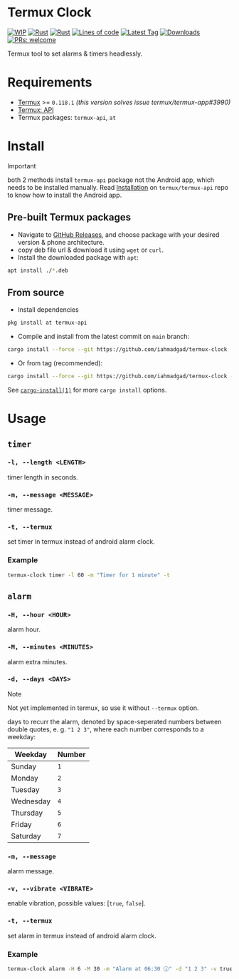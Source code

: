 # Termux Clock
[![WIP](https://img.shields.io/badge/%F0%9F%9B%A0-WIP-cyan)](#)
[![Rust](https://img.shields.io/github/actions/workflow/status/iahmadgad/termux-clock/rust.yml?label=Rust&logo=rust)](https://github.com/iahmadgad/termux-clock/actions/workflows/rust.yml)
[![Rust](https://img.shields.io/github/actions/workflow/status/iahmadgad/termux-clock/publish.yml?label=Publish&logo=github)](https://github.com/iahmadgad/termux-clock/actions/workflows/publish.yml)
[![Lines of code](https://tokei.rs/b1/github/iahmadgad/termux-clock?category=code&label=Lines%20of%20code&style=flat)](#)
[![Latest Tag](https://img.shields.io/github/v/tag/iahmadgad/termux-clock?label=Latest%20tag&sort=semver)](https://github.com/iahmadgad/termux-clock/tags)
[![Downloads](https://img.shields.io/github/downloads/iahmadgad/termux-clock/total?label=Downloads%20(GH))](https://github.com/iahmadgad/termux-clock/releases)
[![PRs: welcome](https://img.shields.io/badge/PRs-welcome-lemon)](https://github.com/iahmadgad/termux-clock/fork)

Termux tool to set alarms & timers headlessly.

# Requirements
- [Termux](https://github.com/termux/termux-app) >= `0.118.1` _(this version solves issue termux/termux-app#3990)_
- [Termux: API](https://github.com/termux/termux-api)
- Termux packages: `termux-api`, `at`

# Install
> [!IMPORTANT]
> both 2 methods install `termux-api` package not the Android app, which needs to be installed manually.
> Read [Installation](https://github.com/termux/termux-api?tab=readme-ov-file#installation) on `termux/termux-api` repo to know how to install the Android app.
## Pre-built Termux packages
- Navigate to [GitHub Releases](https://github.com/iahmadgad/termux-clock/releases), and choose package with your desired version & phone architecture.
- copy deb file url & download it using `wget` or `curl`.
- Install the downloaded package with `apt`:
```sh
apt install ./*.deb
```
## From source
- Install dependencies
```sh
pkg install at termux-api
```
- Compile and install from the latest commit on `main` branch:
```sh
cargo install --force --git https://github.com/iahmadgad/termux-clock
```
- Or from tag (recommended):
```sh
cargo install --force --git https://github.com/iahmadgad/termux-clock --tag <tag>
```
See [`cargo-install(1)`](https://doc.rust-lang.org/cargo/commands/cargo-install.html) for more `cargo install` options.
# Usage
## `timer`
### `-l, --length <LENGTH>`
timer length in seconds.
### `-m, --message <MESSAGE>`
timer message.
### `-t, --termux`
set timer in termux instead of android alarm clock.
### Example
```sh
termux-clock timer -l 60 -m "Timer for 1 minute" -t
```
## `alarm`
### `-H, --hour <HOUR>`
alarm hour.
### `-M, --minutes <MINUTES>`
alarm extra minutes.
### `-d, --days <DAYS>`
> [!NOTE]
> Not yet implemented in termux, so use it without `--termux` option.

days to recurr the alarm, denoted by space-seperated numbers between double quotes, e. g. `"1 2 3"`, where each number corresponds to a weekday:

| Weekday | Number |
| ------- | ------ |
| Sunday  | `1`    |
| Monday  | `2`    |
| Tuesday | `3`    |
| Wednesday | `4`  |
| Thursday | `5`   |
| Friday  | `6`    |
| Saturday | `7`    |
### `-m, --message`
alarm message.
### `-v, --vibrate <VIBRATE>`
enable vibration, possible values: [`true`, `false`].
### `-t, --termux`
set alarm in termux instead of android alarm clock.
### Example
```sh
termux-clock alarm -H 6 -M 30 -m "Alarm at 06:30 🕡" -d "1 2 3" -v true
```
